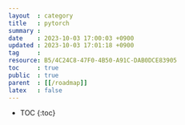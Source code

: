 ```yaml
---
layout  : category
title   : pytorch
summary : 
date    : 2023-10-03 17:00:03 +0900
updated : 2023-10-03 17:01:18 +0900
tag     : 
resource: B5/4C24C8-47F0-4B50-A91C-DAB0DCE83905
toc     : true
public  : true
parent  : [[/roadmap]]
latex   : false
---
```

* TOC
{:toc}

# 
